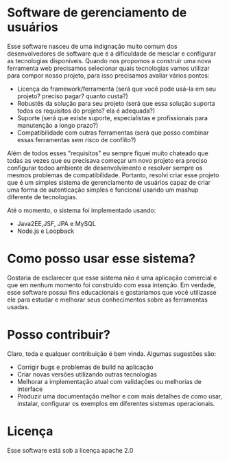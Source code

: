 # Software de gerenciamento de usuários

Esse software nasceu de uma indignação muito comum dos desenvolvedores de software que é a dificuldade de mesclar e configurar as tecnologias disponíveis. Quando nos propomos a construir uma nova ferramenta web precisamos selecionar quais tecnologias vamos utilizar para compor nosso projeto, para isso precisamos avaliar vários pontos:

- Licença do framework/ferramenta (será que você pode usá-la em seu projeto? preciso pagar? quanto custa?)
- Robustês da solução para seu projeto (será que essa solução suporta todos os requisitos do projeto? ela é adequada?)
- Suporte (será que existe suporte, especialistas e profissionais para manutenção a longo prazo?)
- Compatibilidade com outras ferramentas (será que posso combinar essas ferramentas sem risco de conflito?)

Além de todos esses "requisitos" eu sempre fiquei muito chateado que todas as vezes que eu precisava começar um novo projeto era preciso configurar todoo ambiente de desenvolvimento e resolver sempre os mesmos problemas de compatibilidade. Portanto, resolvi criar esse projeto que é um simples sistema de gerenciamento de usuários capaz de criar uma forma de autenticação simples e funcional usando um mashup diferente de tecnologias. 

Até o momento, o sistema foi implementado usando:

- Java2EE,JSF, JPA e MySQL
- Node.js e Loopback

# Como posso usar esse sistema?

Gostaria de esclarecer que esse sistema não é uma aplicação comercial e que em nenhum momento foi construído com essa intenção. Em verdade, esse software possui fins educacionais e gostariamos que você utilizasse ele para estudar e melhorar seus conhecimentos sobre as ferramentas usadas.

# Posso contribuir?

Claro, toda e qualquer contribuição é bem vinda. Algumas sugestões são:
 
 - Corrigir bugs e problemas de build na aplicação
 - Criar novas versões utilizando outras tecnologias
 - Melhorar a implementação atual com validações ou melhorias de interface
 - Produzir uma documentação melhor e com mais detalhes de como usar, instalar, configurar os exemplos em diferentes sistemas operacionais. 

# Licença

Esse software está sob a licença apache 2.0
